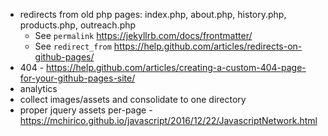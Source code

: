 * redirects from old php pages: index.php, about.php, history.php, products.php,
  outreach.php
    - See `permalink` https://jekyllrb.com/docs/frontmatter/
    - See `redirect_from` https://help.github.com/articles/redirects-on-github-pages/
* 404 - https://help.github.com/articles/creating-a-custom-404-page-for-your-github-pages-site/
* analytics
* collect images/assets and consolidate to one directory
* proper jquery assets per-page - https://mchirico.github.io/javascript/2016/12/22/JavascriptNetwork.html
